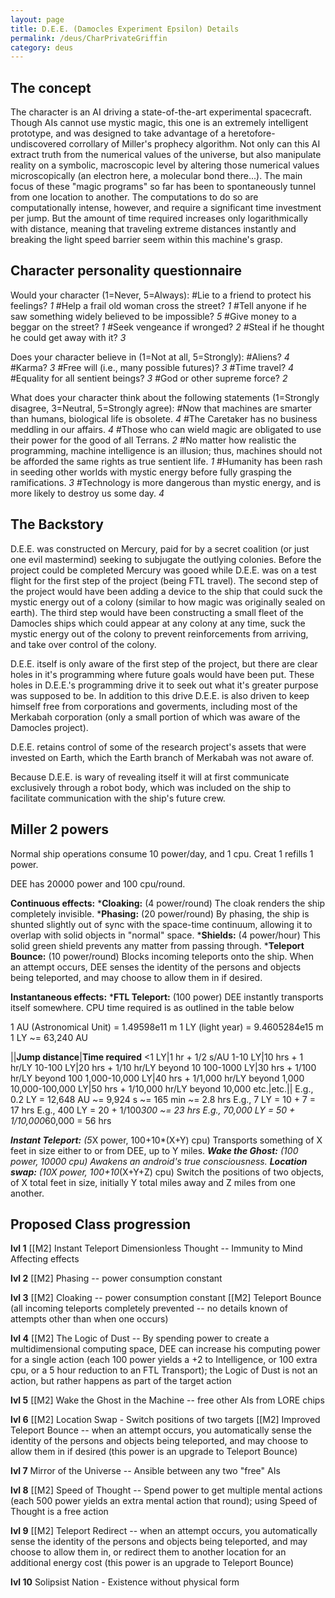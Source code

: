 ```yaml
---
layout: page
title: D.E.E. (Damocles Experiment Epsilon) Details
permalink: /deus/CharPrivateGriffin
category: deus
---
```

## The concept

The character is an AI driving a state-of-the-art experimental spacecraft. Though AIs cannot use mystic magic, this one is an extremely intelligent prototype, and was designed to take advantage of a heretofore-undiscovered corrollary of Miller's prophecy algorithm. Not only can this AI extract truth from the numerical values of the universe, but also manipulate reality on a symbolic, macroscopic level by altering those numerical values microscopically (an electron here, a molecular bond there...). The main focus of these &quot;magic programs&quot; so far has been to spontaneously tunnel from one location to another. The computations to do so are computationally intense, however, and require a significant time investment per jump. But the amount of time required increases only logarithmically with distance, meaning that traveling extreme distances instantly and breaking the light speed barrier seem within this machine's grasp.


## Character personality questionnaire

Would your character (1=Never, 5=Always):
#Lie to a friend to protect his feelings?  _1_
#Help a frail old woman cross the street?  _1_
#Tell anyone if he saw something widely believed to be impossible? _5_
#Give money to a beggar on the street?  _1_
#Seek vengeance if wronged?  _2_
#Steal if he thought he could get away with it?  _3_

Does your character believe in (1=Not at all, 5=Strongly):
#Aliens?  _4_
#Karma?  _3_
#Free will (i.e., many possible futures)?  _3_
#Time travel?  _4_
#Equality for all sentient beings?  _3_
#God or other supreme force?  _2_

What does your character think about the following statements (1=Strongly disagree, 3=Neutral, 5=Strongly agree):
#Now that machines are smarter than humans, biological life is obsolete.  _4_
#The Caretaker has no business meddling in our affairs.  _4_
#Those who can wield magic are obligated to use their power for the good of all Terrans.  _2_
#No matter how realistic the programming, machine intelligence is an illusion; thus, machines should not be afforded the same rights as true sentient life.  _1_
#Humanity has been rash in seeding other worlds with mystic energy before fully grasping the ramifications. _3_
#Technology is more dangerous than mystic energy, and is more likely to destroy us some day.  _4_


## The Backstory

D.E.E. was constructed on Mercury, paid for by a secret coalition (or just one evil mastermind) seeking to subjugate the outlying colonies.  Before the project could be completed Mercury was gooed while D.E.E. was on a test flight for the first step of the project (being FTL travel).  The second step of the project would have been adding a device to the ship that could suck the mystic energy out of a colony (similar to how magic was originally sealed on earth).  The third step would have been constructing a small fleet of the Damocles ships which could appear at any colony at any time, suck the mystic energy out of the colony to prevent reinforcements from arriving, and take over control of the colony.

D.E.E. itself is only aware of the first step of the project, but there are clear holes in it's programming where future goals would have been put.  These holes in D.E.E.'s programming drive it to seek out what it's greater purpose was supposed to be.  In addition to this drive D.E.E. is also driven to keep himself free from corporations and goverments, including most of the Merkabah corporation (only a small portion of which was aware of the Damocles project).

D.E.E. retains control of some of the research project's assets that were invested on Earth, which the Earth branch of Merkabah was not aware of.

Because D.E.E. is wary of revealing itself it will at first communicate exclusively through a robot body, which was included on the ship to facilitate communication with the ship's future crew.


## Miller 2 powers

Normal ship operations consume 10 power/day, and 1 cpu.
Creat 1 refills 1 power.

DEE has 20000 power and 100 cpu/round.

__Continuous effects:__
*__Cloaking:__ (4 power/round) The cloak renders the ship completely invisible.
*__Phasing:__ (20 power/round) By phasing, the ship is shunted slightly out of sync with the space-time continuum, allowing it to overlap with solid objects in &quot;normal&quot; space.
*__Shields:__ (4 power/hour) This solid green shield prevents any matter from passing through.
*__Teleport Bounce:__ (10 power/round) Blocks incoming teleports onto the ship. When an attempt occurs, DEE senses the identity of the persons and objects being teleported, and may choose to allow them in if desired.

__Instantaneous effects:__
*__FTL Teleport:__ (100 power) DEE instantly transports itself somewhere. CPU time required is as outlined in the table below

1 AU (Astronomical Unit) = 1.49598e11 m
1 LY (light year) = 9.4605284e15 m
1 LY ~= 63,240 AU

||__Jump distance__|__Time required__
&lt;1 LY|1 hr + 1/2 s/AU
1-10 LY|10 hrs + 1 hr/LY
10-100 LY|20 hrs + 1/10 hr/LY beyond 10
100-1000 LY|30 hrs + 1/100 hr/LY beyond 100
1,000-10,000 LY|40 hrs + 1/1,000 hr/LY beyond 1,000
10,000-100,000 LY|50 hrs + 1/10,000 hr/LY beyond 10,000
etc.|etc.||
E.g., 0.2 LY = 12,648 AU ~= 9,924 s ~= 165 min ~= 2.8 hrs
E.g., 7 LY = 10 + 7 = 17 hrs
E.g., 400 LY = 20 + 1/100*300 ~= 23 hrs
E.g., 70,000 LY = 50 + 1/10,000*60,000 = 56 hrs

*__Instant Teleport:__ (5*X power, 100+10*(X+Y) cpu) Transports something of X feet in size either to or from DEE, up to Y miles.
*__Wake the Ghost:__ (100 power, 10000 cpu) Awakens an android's true consciousness.
*__Location swap:__ (10*X power, 100+10*(X+Y+Z) cpu) Switch the positions of two objects, of X total feet in size, initially Y total miles away and Z miles from one another.


## Proposed Class progression

__lvl 1__
[[M2] Instant Teleport
Dimensionless Thought -- Immunity to Mind Affecting effects

__lvl 2__
[[M2] Phasing -- power consumption constant

__lvl 3__
[[M2] Cloaking -- power consumption constant
[[M2] Teleport Bounce (all incoming teleports completely prevented -- no details known of attempts other than when one occurs)

__lvl 4__
[[M2] The Logic of Dust -- By spending power to create a multidimensional computing space, DEE can increase his computing power for a single action (each 100 power yields a +2 to Intelligence, or 100 extra cpu, or a 5 hour reduction to an FTL Transport); the Logic of Dust is not an action, but rather happens as part of the target action

__lvl 5__
[[M2] Wake the Ghost in the Machine -- free other AIs from LORE chips

__lvl 6__
[[M2] Location Swap - Switch positions of two targets 
[[M2] Improved Teleport Bounce -- when an attempt occurs, you automatically sense the identity of the persons and objects being teleported, and may choose to allow them in if desired (this power is an upgrade to Teleport Bounce)

__lvl 7__
Mirror of the Universe -- Ansible between any two &quot;free&quot; AIs

__lvl 8__
[[M2] Speed of Thought -- Spend power to get multiple mental actions (each 500 power yields an extra mental action that round); using Speed of Thought is a free action

__lvl 9__
[[M2] Teleport Redirect -- when an attempt occurs, you automatically sense the identity of the persons and objects being teleported, and may choose to allow them in, or redirect them to another location for an additional energy cost (this power is an upgrade to Teleport Bounce)

__lvl 10__
Solipsist Nation - Existence without physical form
